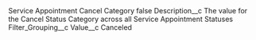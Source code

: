 <?xml version="1.0" encoding="UTF-8"?>
<CustomMetadata xmlns="http://soap.sforce.com/2006/04/metadata" xmlns:xsi="http://www.w3.org/2001/XMLSchema-instance" xmlns:xsd="http://www.w3.org/2001/XMLSchema">
    <label>Service Appointment Cancel Category</label>
    <protected>false</protected>
    <values>
        <field>Description__c</field>
        <value xsi:type="xsd:string">The value for the Cancel Status Category across all Service Appointment Statuses</value>
    </values>
    <values>
        <field>Filter_Grouping__c</field>
        <value xsi:nil="true"/>
    </values>
    <values>
        <field>Value__c</field>
        <value xsi:type="xsd:string">Canceled</value>
    </values>
</CustomMetadata>
